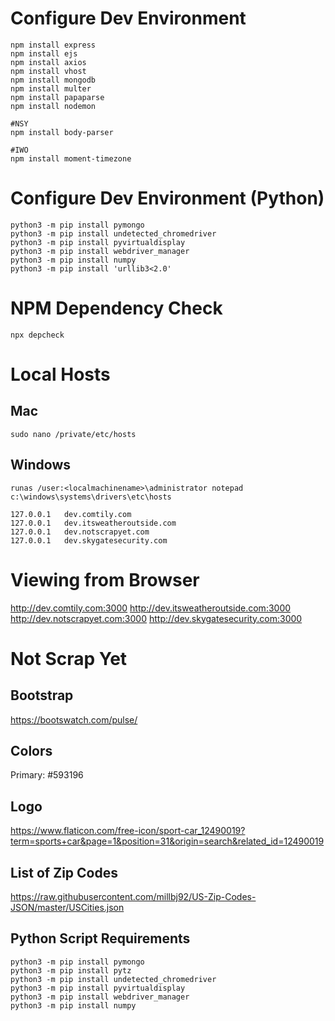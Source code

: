 # Configure Dev Environment
```
npm install express
npm install ejs
npm install axios
npm install vhost
npm install mongodb
npm install multer
npm install papaparse
npm install nodemon

#NSY
npm install body-parser

#IWO
npm install moment-timezone
```
# Configure Dev Environment (Python)
```
python3 -m pip install pymongo
python3 -m pip install undetected_chromedriver
python3 -m pip install pyvirtualdisplay
python3 -m pip install webdriver_manager
python3 -m pip install numpy
python3 -m pip install 'urllib3<2.0'
```

# NPM Dependency Check
```
npx depcheck
```

# Local Hosts
## Mac
`sudo nano /private/etc/hosts`

## Windows
`runas /user:<localmachinename>\administrator notepad c:\windows\systems\drivers\etc\hosts`
```
127.0.0.1   dev.comtily.com
127.0.0.1   dev.itsweatheroutside.com
127.0.0.1   dev.notscrapyet.com
127.0.0.1   dev.skygatesecurity.com
```

# Viewing from Browser
http://dev.comtily.com:3000
http://dev.itsweatheroutside.com:3000
http://dev.notscrapyet.com:3000
http://dev.skygatesecurity.com:3000

# Not Scrap Yet
## Bootstrap
https://bootswatch.com/pulse/

## Colors
Primary: #593196

## Logo
https://www.flaticon.com/free-icon/sport-car_12490019?term=sports+car&page=1&position=31&origin=search&related_id=12490019

## List of Zip Codes
https://raw.githubusercontent.com/millbj92/US-Zip-Codes-JSON/master/USCities.json

## Python Script Requirements
```
python3 -m pip install pymongo
python3 -m pip install pytz
python3 -m pip install undetected_chromedriver
python3 -m pip install pyvirtualdisplay
python3 -m pip install webdriver_manager
python3 -m pip install numpy
```
